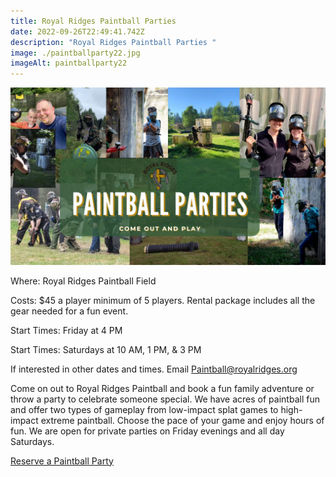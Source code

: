 ```yaml
---
title: Royal Ridges Paintball Parties
date: 2022-09-26T22:49:41.742Z
description: "Royal Ridges Paintball Parties "
image: ./paintballparty22.jpg
imageAlt: paintballparty22
---
```

![paintballparty22](paintballparty22.jpg "paintballparty22")

W﻿here: Royal Ridges Paintball Field

C﻿osts: $45 a player minimum of 5 players. Rental package includes all the gear needed for a fun event.

S﻿tart Times: Friday at 4 PM

S﻿tart Times: Saturdays at 10 AM, 1 PM, & 3 PM

I﻿f interested in other dates and times. Email Paintball@royalridges.org

Come on out to Royal Ridges Paintball and book a fun family adventure or throw a party to celebrate someone special. We have acres of paintball fun and offer two types of gameplay from low-impact splat games to high-impact extreme paintball. Choose the pace of your game and enjoy hours of fun. We are open for private parties on Friday evenings and all day Saturdays.

<div className='text-center mt-4'>
    <a 
        href='https://www.ultracamp.com/info/upcomingSessions.aspx?idCamp=1145&campCode=151&lnkCategory=Paintball+Party'
        className='text-green-200 hover:text-indigo-400 hover:underline font-cursive text-2xl'
        target='_blank' 
        rel='noopener noreferrer'
    >Reserve a Paintball Party</a>
</div>
